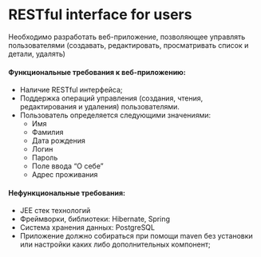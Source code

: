 RESTful interface for users
===============================
Необходимо разработать веб-приложение, позволяющее управлять пользователями 
(создавать, редактировать, просматривать список и детали, удалять)

#### Функциональные требования к веб-приложению:

 
- Наличие RESTful интерфейса;
- Поддержка операций управления (создания, чтения, редактирования и удаления) пользователями.
- Пользователь определяется следующими значениями:
  - Имя
  - Фамилия
  - Дата рождения
  - Логин
  - Пароль
  - Поле ввода “О себе”
  - Адрес проживания

#### Нефункциональные требования:

- JEE стек технологий
- Фреймворки, библиотеки: Hibernate, Spring
- Система хранения данных: PostgreSQL
- Приложение должно собираться при помощи maven без установки или настройки каких либо дополнительных компонент;